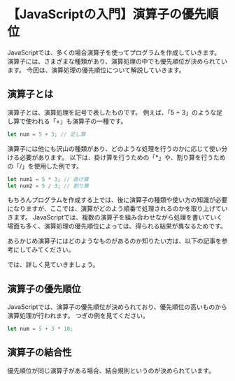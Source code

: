 # 【JavaScriptの入門】演算子の優先順位

JavaScriptでは、多くの場合演算子を使ってプログラムを作成していきます。
演算子には、さまざまな種類があり、演算処理の中でも優先順位が決められています。
今回は、演算処理の優先順位について解説していきます。

##  演算子とは
演算子とは、演算処理を記号で表したものです。
例えば、「5 + 3」のような足し算で使われる「+」も演算子の一種です。
```javascript
let num = 5 + 3; // 足し算
```

演算子には他にも沢山の種類があり、どのような処理を行うのかに応じて使い分ける必要があります。
以下は、掛け算を行うための「*」や、割り算を行うための「/」を使用した例です。
```javascript
let num1 = 5 * 3; // 掛け算
let num2 = 5 / 3; // 割り算
```

もちろんプログラムを作成する上では、後に演算子の種類や使い方の知識が必要になりますが、ここでは、演算がどのよう順番で処理されるのかを取り上げていきます。
JavaScriptでは、複数の演算子を組み合わせながら処理を書いていく場面も多く、演算処理の優先順位によっては、得られる結果が異なるためです。

あらかじめ演算子にはどのようなものがあるのか知りたい方は、以下の記事を参考にしてみてください。
<a clink src="https://tcd-theme.com/2021/05/javascript-operator.html"></a>

では、詳しく見ていきましょう。

## 演算子の優先順位
JavaScriptでは、演算子の優先順位が決められており、優先順位の高いものから演算処理が行われます。
つぎの例を見てください。
```javascript
let num = 5 + 3 * 10;
```


## 演算子の結合性
優先順位が同じ演算子がある場合、結合規則というのが決められています。
